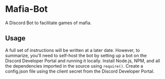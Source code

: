 # Mafia-Bot
A Discord Bot to facilitate games of mafia.

## Usage

A full set of instructions will be written at a later date. However, to summarize, you'll need to self-host the bot by setting up a bot on the Discord Developer Portal and running it locally. Install Node.js, NPM, and all the dependencies imported in the source using `require()`. Create a config.json file using the client secret from the Discord Developer Portal.
